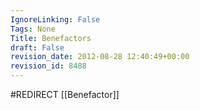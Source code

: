 ```yaml
---
IgnoreLinking: False
Tags: None
Title: Benefactors
draft: False
revision_date: 2012-08-28 12:40:49+00:00
revision_id: 8488
---
```


#REDIRECT [[Benefactor]]
